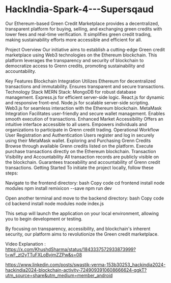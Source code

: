 # HackIndia-Spark-4---Supersqaud
Our Ethereum-based Green Credit Marketplace provides a decentralized, transparent platform for buying, selling, and exchanging green credits with lower fees and real-time verification. It simplifies green credit trading, making sustainability efforts more accessible and efficient for all.



Project Overview
Our initiative aims to establish a cutting-edge Green credit marketplace using Web3 technologies on the Ethereum blockchain. This platform leverages the transparency and security of blockchain to democratize access to Grenn credits, promoting sustainability and accountability.

Key Features
Blockchain Integration
Utilizes Ethereum for decentralized transactions and immutability.
Ensures transparent and secure transactions.
Technology Stack
MERN Stack:
MongoDB for robust database management.
Express.js for efficient server-side logic.
React.js for dynamic and responsive front-end.
Node.js for scalable server-side scripting.
Web3.js for seamless interaction with the Ethereum blockchain.
MetaMask Integration
Facilitates user-friendly and secure wallet management.
Enables smooth execution of transactions.
Enhanced Market Accessibility
Offers an intuitive interface accessible to all users.
Empowers individuals and organizations to participate in Grenn credit trading.
Operational Workflow
User Registration and Authentication
Users register and log in securely using their MetaMask wallet.
Exploring and Purchasing Grenn Credits
Browse through available Grenn credits listed on the platform.
Execute purchase transactions directly on the Ethereum blockchain.
Transaction Visibility and Accountability
All transaction records are publicly visible on the blockchain.
Guarantees traceability and accountability of Grenn credit transactions.
Getting Started
To initiate the project locally, follow these steps:

Navigate to the frontend directory:
bash
Copy code
cd frontend
install node modules
npm install remixicon --save
npm run dev


Open another terminal and move to the backend directory:
bash
Copy code
cd backend
install node modules
node index.js


This setup will launch the application on your local environment, allowing you to begin development or testing.

By focusing on transparency, accessibility, and blockchain's inherent security, our platform aims to revolutionize the Green credit marketplace.

Video Explanation : https://x.com/KhushdSharma/status/1843337572933873999?t=wF_zt2yTTuFXLoBvjmZZPw&s=08

https://www.linkedin.com/posts/swastik-verma-153b30253_hackindia2024-hackindia2024-blockchain-activity-7249093910608666624-qgkT?utm_source=share&utm_medium=member_android

